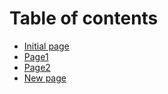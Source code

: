 # Table of contents

* [Initial page](README.md)
* [Page1](page1.md)
* [Page2](page2.md)
* [New page](new-page.md)

